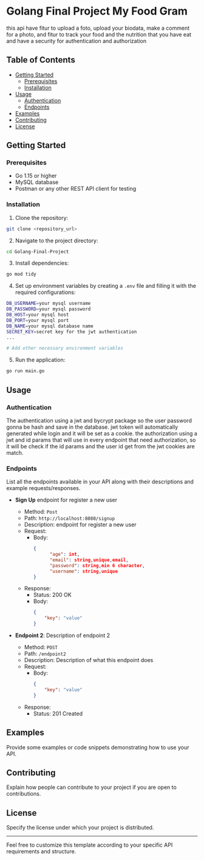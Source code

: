 # Golang Final Project My Food Gram
this api have fitur to upload a foto, upload your biodata, make a comment for a photo, and fitur to track your food and the nutrition that you have eat and have a security for authentication and authorization  

## Table of Contents
- [Getting Started](#getting-started)
  - [Prerequisites](#prerequisites)
  - [Installation](#installation)
- [Usage](#usage)
  - [Authentication](#authentication)
  - [Endpoints](#endpoints)
- [Examples](#examples)
- [Contributing](#contributing)
- [License](#license)

## Getting Started

### Prerequisites

- Go 1.15 or higher
- MySQL database
- Postman or any other REST API client for testing

### Installation

1. Clone the repository:

```bash
git clone <repository_url>
```

2. Navigate to the project directory:

```bash
cd Golang-Final-Project
```

3. Install dependencies:

```bash
go mod tidy
```

4. Set up environment variables by creating a `.env` file and filling it with the required configurations:

```bash
DB_USERNAME=your mysql username
DB_PASSWORD=your mysql password
DB_HOST=your mysql host
DB_PORT=your mysql port
DB_NAME=your mysql database name
SECRET_KEY=secret key for the jwt authentication
...

# Add other necessary environment variables
```

5. Run the application:

```bash
go run main.go
```

## Usage

### Authentication

The authentication using a jwt and bycrypt package so the user password gonna be hash and save in the database. jwt token will automatically generated while login and it will be set as a cookie.
the authorization using a jwt and id params that will use in every endpoint that need authorization, so it will be check if the id params and the user id get from the jwt cookies are match.

### Endpoints

List all the endpoints available in your API along with their descriptions and example requests/responses.

- **Sign Up** endpoint for register a new user
  - Method: `Post`
  - Path: `http://localhost:8080/signup`
  - Description: endpoint for register a new user
  - Request:
    - Body:
      ```json
      {
          	"age": int,
          	"email": string,unique,email,
          	"password": string,min 6 character,
          	"username": string,unique
      }
      ```
  - Response:
    - Status: 200 OK
    - Body:
      ```json
      {
          "key": "value"
      }
      ```

- **Endpoint 2**: Description of endpoint 2
  - Method: `POST`
  - Path: `/endpoint2`
  - Description: Description of what this endpoint does
  - Request:
    - Body:
      ```json
      {
          "key": "value"
      }
      ```
  - Response:
    - Status: 201 Created

## Examples

Provide some examples or code snippets demonstrating how to use your API.

## Contributing

Explain how people can contribute to your project if you are open to contributions.

## License

Specify the license under which your project is distributed.

---

Feel free to customize this template according to your specific API requirements and structure.
